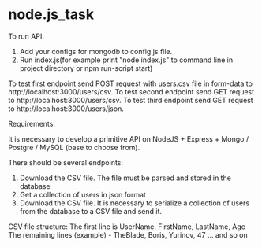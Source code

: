 # node.js_task

To run API:
 1. Add your configs for mongodb to config.js file.
 2. Run index.js(for example print "node index.js" to command line in project directory or npm run-script start)
 
To test first endpoint send POST request with users.csv file in form-data to http://localhost:3000/users/csv.
To test second endpoint send GET request to http://localhost:3000/users/csv.
To test third endpoint send GET request to http://localhost:3000/users/json.

Requirements: 
  
  It is necessary to develop a primitive API on NodeJS + Express + Mongo / Postgre / MySQL (base to choose from).

  There should be several endpoints:

  1. Download the CSV file. The file must be parsed and stored in the database
  2. Get a collection of users in json format
  3. Download the CSV file. It is necessary to serialize a collection of users from the database to a CSV file and send it.

  CSV file structure:
  The first line is UserName, FirstName, LastName, Age
  The remaining lines (example) - TheBlade, Boris, Yurinov, 47
  ... and so on

